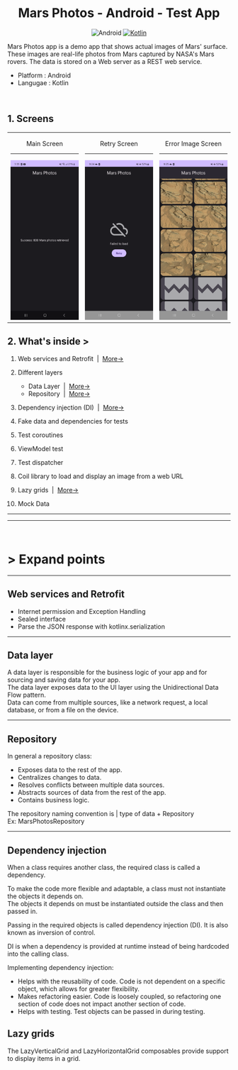 <div align="center">
  
# Mars Photos - Android  - Test App

![Android](https://img.shields.io/badge/Android-3DDC84?style=for-the-badge&logo=android&logoColor=white)
[![Kotlin](https://img.shields.io/badge/Kotlin-0095D5?&style=for-the-badge&logo=kotlin&logoColor=white)](#)

</div>

Mars Photos app is a demo app that shows actual images of Mars' surface. These images are real-life photos from Mars captured by NASA's Mars rovers. The data is stored on a Web server as a REST web service.  
- Platform : Android  
- Langugae : Kotlin

<br>

## 1. Screens

<div align="center">

  
<table>
<tr>
  
<td>

  <p align="center"> Main Screen  </p>
   <hr>
  <img 
  src="https://github.com/dizzcode/mars-photos-android-test-app/blob/main/screenshots/img.png" 
   width="180" height="360" 
  />


</td>

<td>
  <p align="center"> Retry Screen  </p>
  <hr>
  <img 
  src="https://github.com/dizzcode/mars-photos-android-test-app/blob/main/screenshots/retry_screen.png" 
  width="180" height="360" 
  />
  
</td>

<td>

  <p align="center"> Error Image Screen  </p>
   <hr>
  <img 
  src="https://github.com/dizzcode/mars-photos-android-test-app/blob/main/screenshots/image_fail_to_load.png" 
   width="180" height="360" 
  />
  
</td>

</tr>
</table>

</div>



## 2. What's inside >

1. Web services and Retrofit &nbsp;|&nbsp;  [ More-> ](#web-services-and-retrofit)
2. Different layers
    - Data Layer &nbsp;|&nbsp; [ More-> ](#data-layer)
    - Repository &nbsp;|&nbsp; [ More-> ](#repository)
      
3. Dependency injection (DI) &nbsp;|&nbsp; [ More-> ](#dependency-injection)  

4. Fake data and dependencies for tests
5. Test coroutines
6. ViewModel test
7. Test dispatcher
8. Coil library to load and display an image from a web URL
9. Lazy grids  &nbsp;|&nbsp; [ More-> ](#lazy-grids)
10. Mock Data

****
****
<br>

# > Expand points
****

## Web services and Retrofit
- Internet permission and Exception Handling
- Sealed interface
- Parse the JSON response with kotlinx.serialization
  
****

## Data layer
  A data layer is responsible for the business logic of your app and for sourcing and saving data for your app.   
  The data layer exposes data to the UI layer using the Unidirectional Data Flow pattern.   
  Data can come from multiple sources, like a network request, a local database, or from a file on the device.
  
****

## Repository   
In general a repository class:  
  - Exposes data to the rest of the app.  
  - Centralizes changes to data.   
  - Resolves conflicts between multiple data sources.  
  - Abstracts sources of data from the rest of the app.  
  - Contains business logic.  

The repository naming convention is |  type of data + Repository  
Ex: MarsPhotosRepository
  
****

## Dependency injection
  When a class requires another class, the required class is called a dependency.  
  
  To make the code more flexible and adaptable, a class must not instantiate the objects it depends on.   
  The objects it depends on must be instantiated outside the class and then passed in.  

  Passing in the required objects is called dependency injection (DI). It is also known as inversion of control.  
  
  DI is when a dependency is provided at runtime instead of being hardcoded into the calling class.  

  Implementing dependency injection:
  - Helps with the reusability of code. Code is not dependent on a specific object, which allows for greater flexibility.
  - Makes refactoring easier. Code is loosely coupled, so refactoring one section of code does not impact another section of code.
  - Helps with testing. Test objects can be passed in during testing.

## Lazy grids  
  The LazyVerticalGrid and LazyHorizontalGrid composables provide support to display items in a grid.

